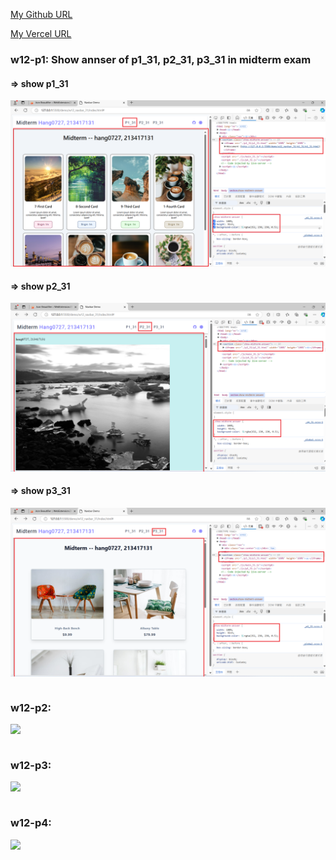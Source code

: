 [My Github URL](https://github.com/hang0727/1131-sweb-demo-31.git)

[My Vercel URL](https://1131-sweb-demo-31.vercel.app/)

### w12-p1: Show annser of p1_31, p2_31, p3_31 in midterm exam

#### => show p1_31

![](w12-p1-1.png)

#### => show p2_31

![](w12-p1-2.png)

#### => show p3_31

![](w12-p1-3.png)

```

```

### w12-p2:

![](w12-p2.png)

```

```

### w12-p3:

![](w12-p3.png)

```

```

### w12-p4:

![](w12-p4.png)

```

```
